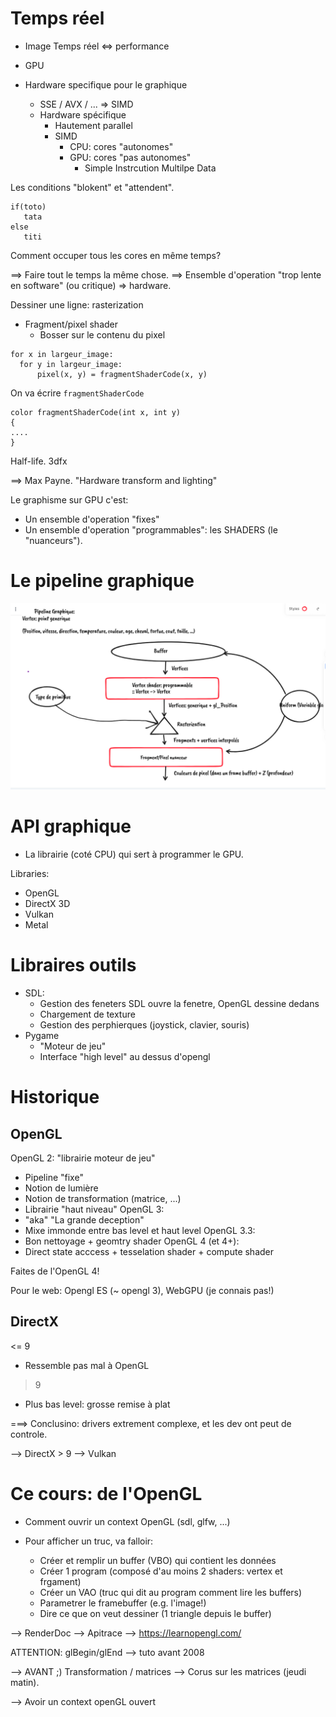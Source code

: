 # Temps réel

- Image Temps réel <=> performance

- GPU
- Hardware specifique pour le graphique
  - SSE / AVX / ... => SIMD
  - Hardware spécifique
    - Hautement parallel
    - SIMD
      - CPU: cores "autonomes"
      - GPU: cores "pas autonomes"
        - Simple Instrcution Multilpe Data


Les conditions "blokent" et "attendent".

```
if(toto)
   tata
else
   titi
```

Comment occuper tous les cores en même temps?

==> Faire tout le temps la même chose.
==> Ensemble d'operation "trop lente en software" (ou critique) => hardware.

Dessiner une ligne: rasterization


- Fragment/pixel shader
  - Bosser sur le contenu du pixel


```
for x in largeur_image:
  for y in largeur_image:
      pixel(x, y) = fragmentShaderCode(x, y)
```

On va écrire `fragmentShaderCode`

```
color fragmentShaderCode(int x, int y)
{
....
}
```

Half-life. 3dfx

==> Max Payne. "Hardware transform and lighting"

Le graphisme sur GPU c'est:

- Un ensemble d'operation "fixes"
- Un ensemble d'operation "programmables": les SHADERS (le "nuanceurs").


# Le pipeline graphique


![](../assets/gpu_pipeline.png)

# API graphique

- La librairie (coté CPU) qui sert à programmer le GPU.


Libraries:

  - OpenGL
  - DirectX 3D
  - Vulkan
  - Metal


# Libraires outils

- SDL:
  - Gestion des feneters
    SDL ouvre la fenetre, OpenGL dessine dedans
  - Chargement de texture
  - Gestion des perphierques (joystick, clavier, souris)
- Pygame
  - "Moteur de jeu"
  - Interface "high level" au dessus d'opengl

# Historique

## OpenGL

OpenGL 2: "librairie moteur de jeu"
  - Pipeline "fixe"
  - Notion de lumière
  - Notion de transformation (matrice, ...)
  - Librairie "haut niveau"
OpenGL 3:
  - "aka" "La grande deception"
  - Mixe immonde entre bas level et haut level
OpenGL 3.3:
  - Bon nettoyage + geomtry shader
OpenGL 4 (et 4+):
  - Direct state acccess + tesselation shader + compute shader

Faites de l'OpenGL 4!

Pour le web: Opengl ES (~ opengl 3), WebGPU (je connais pas!)

## DirectX

<= 9
- Ressemble pas mal à OpenGL 
> 9
- Plus bas level: grosse remise à plat


===> Conclusino: drivers extrement complexe, et les dev ont peut de controle.

--> DirectX > 9
--> Vulkan

# Ce cours: de l'OpenGL

- Comment ouvrir un context OpenGL (sdl, glfw, ...)

- Pour afficher un truc, va falloir:

  - Créer et remplir un buffer (VBO) qui contient les données
  - Créer 1 program (composé d'au moins 2 shaders: vertex et frgament)
  - Créer un VAO (truc qui dit au program comment lire les buffers)
  - Parametrer le framebuffer (e.g. l'image!)
  - Dire ce que on veut dessiner (1 triangle depuis le buffer)


--> RenderDoc
--> Apitrace
--> https://learnopengl.com/


ATTENTION: glBegin/glEnd
--> tuto avant 2008


--> AVANT ;) Transformation / matrices
    --> Corus sur les matrices (jeudi matin).


--> Avoir un context openGL ouvert
